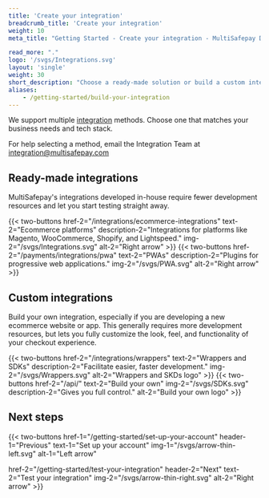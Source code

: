 ```yaml
---
title: 'Create your integration'
breadcrumb_title: 'Create your integration'
weight: 10
meta_title: "Getting Started - Create your integration - MultiSafepay Docs"

read_more: "."
logo: '/svgs/Integrations.svg'
layout: 'single'
weight: 30
short_description: "Choose a ready-made solution or build a custom integration."
aliases:
    - /getting-started/build-your-integration
---
```


We support multiple [integration](/getting-started/glossary/#integration) methods. Choose one that matches your business needs and tech stack.   

For help selecting a method, email the Integration Team at <integration@multisafepay.com>

## Ready-made integrations
MultiSafepay's integrations developed in-house require fewer development resources and let you start testing straight away. 

{{< two-buttons href-2="/integrations/ecommerce-integrations" text-2="Ecommerce platforms" description-2="Integrations for platforms like Magento, WooCommerce, Shopify, and Lightspeed." img-2="/svgs/Integrations.svg" alt-2="Right arrow" >}}
{{< two-buttons href-2="/payments/integrations/pwa" text-2="PWAs" description-2="Plugins for progressive web applications." img-2="/svgs/PWA.svg" alt-2="Right arrow" >}}

## Custom integrations
Build your own integration, especially if you are developing a new ecommerce website or app. This generally requires more development resources, but lets you fully customize the look, feel, and functionality of your checkout experience.

{{< two-buttons href-2="/integrations/wrappers" text-2="Wrappers and SDKs" description-2="Facilitate easier, faster development." img-2="/svgs/Wrappers.svg" alt-2="Wrappers and SKDs logo" >}}
{{< two-buttons href-2="/api/" text-2="Build your own" img-2="/svgs/SDKs.svg" description-2="Gives you full control." alt-2="Build your own logo" >}}

## Next steps

{{< two-buttons
href-1="/getting-started/set-up-your-account" header-1="Previous" text-1="Set up your account" img-1="/svgs/arrow-thin-left.svg" alt-1="Left arrow" 

href-2="/getting-started/test-your-integration" header-2="Next" text-2="Test your integration" img-2="/svgs/arrow-thin-right.svg" alt-2="Right arrow" >}}
